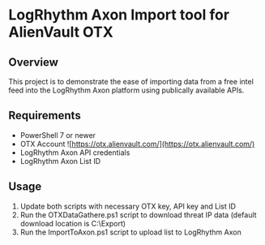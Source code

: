 # LogRhythm Axon Import tool for AlienVault OTX
## Overview
This project is to demonstrate the ease of importing data from a free intel feed into the LogRhythm Axon platform using publically available APIs.

## Requirements
* PowerShell 7 or newer
* OTX Account ![https://otx.alienvault.com/](https://otx.alienvault.com/)
* LogRhythm Axon API credentials
* LogRhythm Axon List ID

## Usage
1. Update both scripts with necessary OTX key, API key and List ID
2. Run the OTXDataGathere.ps1 script to download threat IP data (default download location is C:\Export)
3. Run the ImportToAxon.ps1 script to upload list to LogRhythm Axon
